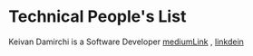 # Technical People's List
Keivan Damirchi is a Software Developer
[mediumLink](https://medium.com/@KeivanDamirchi) , [linkdein](https://www.linkedin.com/in/kavaan-damirchi/)
